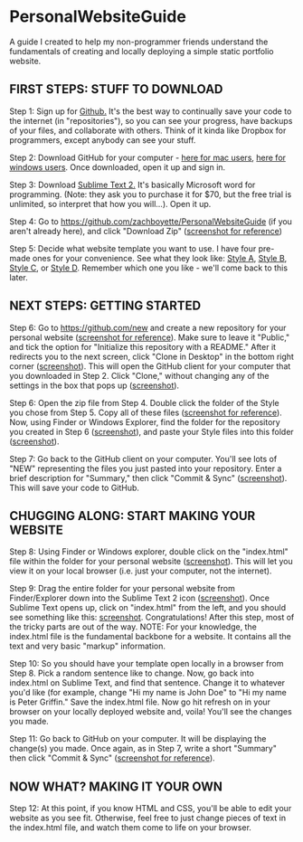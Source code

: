 PersonalWebsiteGuide
====================

A guide I created to help my non-programmer friends understand the fundamentals of creating and locally deploying a simple static portfolio website.

<h2>FIRST STEPS: STUFF TO DOWNLOAD</h2>

Step 1: Sign up for [Github.](https://github.com/join) It's the best way to continually save your code to the internet (in "repositories"), so you can see your progress, have backups of your files, and collaborate with others. Think of it kinda like Dropbox for programmers, except anybody can see your stuff.

Step 2: Download GitHub for your computer - [here for mac users](https://mac.github.com/), [here for windows users](https://windows.github.com/). Once downloaded, open it up and sign in.

Step 3: Download [Sublime Text 2.](http://www.sublimetext.com/2) It's basically Microsoft word for programming. (Note: they ask you to purchase it for $70, but the free trial is unlimited, so interpret that how you will...). Open it up.

Step 4: Go to https://github.com/zachboyette/PersonalWebsiteGuide (if you aren't already here), and click "Download Zip" ([screenshot for reference](http://imgur.com/x7fmpJc))

Step 5: Decide what website template you want to use. I have four pre-made ones for your convenience. See what they look like: [Style A](http://stylea.recsy.com), [Style B](http://styleb.recsy.com), [Style C](http://stylec.recsy.com), or [Style D](http://styled.recsy.com). Remember which one you like - we'll come back to this later.

<h2>NEXT STEPS: GETTING STARTED</h2>

Step 6: Go to https://github.com/new and create a new repository for your personal website ([screenshot for reference](http://imgur.com/uGnC0zM)). Make sure to leave it "Public," and tick the option for "Initialize this repository with a README." After it redirects you to the next screen, click "Clone in Desktop" in the bottom right corner ([screenshot](http://imgur.com/pC1KFZC)). This will open the GitHub client for your computer that you downloaded in Step 2. Click "Clone," without changing any of the settings in the box that pops up ([screenshot](http://imgur.com/XphOo0O)).

Step 6: Open the zip file from Step 4. Double click the folder of the Style you chose from Step 5. Copy all of these files ([screenshot for reference](http://imgur.com/1POoAuH)). Now, using Finder or Windows Explorer, find the folder for the repository you created in Step 6 ([screenshot](http://imgur.com/Cs20Cou)), and paste your Style files into this folder ([screenshot](http://imgur.com/wG4unpi)).

Step 7: Go back to the GitHub client on your computer. You'll see lots of "NEW" representing the files you just pasted into your repository. Enter a brief description for "Summary," then click "Commit & Sync" ([screenshot](http://imgur.com/RWJ15Ey)). This will save your code to GitHub.

<h2>CHUGGING ALONG: START MAKING YOUR WEBSITE</h2>

Step 8: Using Finder or Windows explorer, double click on the "index.html" file within the folder for your personal website ([screenshot](http://imgur.com/5nwKrXq)). This will let you view it on your local browser (i.e. just your computer, not the internet). 

Step 9: Drag the entire folder for your personal website from Finder/Explorer down into the Sublime Text 2 icon ([screenshot](http://imgur.com/5AhAnw0)). Once Sublime Text opens up, click on "index.html" from the left, and you should see something like this: [screenshot](http://imgur.com/KNFDrLb). 
Congratulations! After this step, most of the tricky parts are out of the way.
NOTE: For your knowledge, the index.html file is the fundamental backbone for a website. It contains all the text and very basic "markup" information. 

Step 10: So you should have your template open locally in a browser from Step 8. Pick a random sentence like to change. Now, go back into index.html on Sublime Text, and find that sentence. Change it to whatever you'd like (for example, change "Hi my name is John Doe" to "Hi my name is Peter Griffin." Save the index.html file. Now go hit refresh on in your browser on your locally deployed website and, voila! You'll see the changes you made.

Step 11: Go back to GitHub on your computer. It will be displaying the change(s) you made. Once again, as in Step 7, write a short "Summary" then click "Commit & Sync" ([screenshot for reference](http://imgur.com/z34MP24)).

<h2>NOW WHAT? MAKING IT YOUR OWN</h2>

Step 12: At this point, if you know HTML and CSS, you'll be able to edit your website as you see fit. Otherwise, feel free to just change pieces of text in the index.html file, and watch them come to life on your browser.
